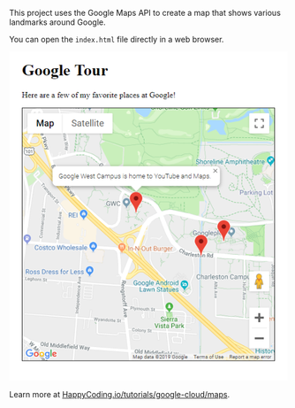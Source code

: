 This project uses the Google Maps API to create a map that shows various landmarks around Google.

You can open the `index.html` file directly in a web browser.

![Google Maps screenshot](screenshot.png)

Learn more at [HappyCoding.io/tutorials/google-cloud/maps](https://happycoding.io/tutorials/google-cloud/maps).